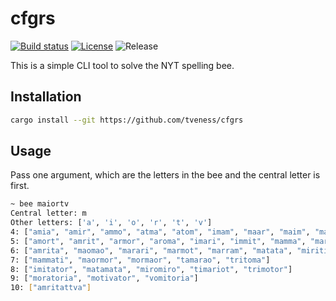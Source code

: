 # cfgrs

[![Build status](https://img.shields.io/github/actions/workflow/status/tveness/bee/rust.yml?style=for-the-badge)](https://github.com/tveness/bee/actions/workflows/rust.yml)
[![License](https://img.shields.io/github/license/tveness/bee?style=for-the-badge)](https://opensource.org/license/agpl-v3)
![Release](https://img.shields.io/github/v/tag/tveness/bee?label=latest%20release&style=for-the-badge)

This is a simple CLI tool to solve the NYT spelling bee.

## Installation
```bash
cargo install --git https://github.com/tveness/cfgrs
```


## Usage
Pass one argument, which are the letters in the bee and the central letter is first.

```bash
~ bee maiortv
Central letter: m
Other letters: ['a', 'i', 'o', 'r', 't', 'v']
4: ["amia", "amir", "ammo", "atma", "atom", "imam", "maar", "maim", "mair", "mama", "mara", "marm", "mart", "matt", "miri", "miro", "mirv", "mitt", "moai", "moat", "moit", "momi", "mooi", "moor", "moot", "mora", "mort", "moti", "mott", "omit", "omov", "rami", "rima", "roam", "roma", "room", "tomo", "toom", "tram", "trim"]
5: ["amort", "amrit", "armor", "aroma", "imari", "immit", "mamma", "maria", "maror", "marri", "matai", "moira", "momma", "morat", "moria", "morra", "morro", "motor", "motto", "tomia", "vomit", "vroom"]
6: ["amrita", "maomao", "marari", "marmot", "marram", "matata", "miriti", "mirror", "moirai", "moorva", "mortar", "motmot", "tamara", "tamari", "tammar", "tarama", "tatami", "tomato", "tomtit", "varoom", "vomito"]
7: ["mammati", "maormor", "mormaor", "tamarao", "tritoma"]
8: ["imitator", "matamata", "miromiro", "timariot", "trimotor"]
9: ["moratoria", "motivator", "vomitoria"]
10: ["amritattva"]
```
